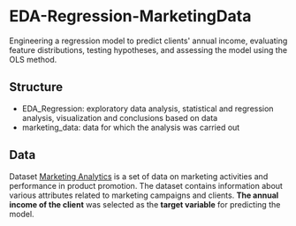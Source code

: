 # EDA-Regression-MarketingData
Engineering a regression model to predict clients' annual income, evaluating feature distributions, testing hypotheses, and assessing the model using the OLS method.

## Structure 
* EDA_Regression: exploratory data analysis, statistical and regression analysis, visualization and conclusions based on data
* marketing_data: data for which the analysis was carried out

## Data 
Dataset [Marketing Analytics](https://www.kaggle.com/datasets/jackdaoud/marketing-data/data?select=ifood_df.csv) is a set of data on marketing activities and performance in product promotion. The dataset contains information about various attributes related to marketing campaigns and clients. **The annual income of the client** was selected as the **target variable** for predicting the model.
